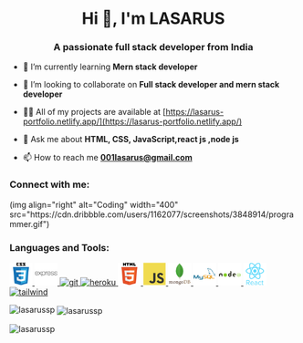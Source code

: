 <h1 align="center">Hi 👋, I'm LASARUS</h1>
<h3 align="center">A passionate full stack developer from India</h3>

- 🌱 I’m currently learning **Mern stack developer**

- 👯 I’m looking to collaborate on **Full stack developer and mern stack developer**

- 👨‍💻 All of my projects are available at [https://lasarus-portfolio.netlify.app/](https://lasarus-portfolio.netlify.app/)

- 💬 Ask me about **HTML, CSS, JavaScript,react js ,node js**

- 📫 How to reach me **001lasarus@gmail.com**

<h3 align="left">Connect with me:</h3>
<p align="left">
</p>
(img align="right" alt="Coding" width="400" 
src="https://cdn.dribbble.com/users/1162077/screenshots/3848914/programmer.gif")


<h3 align="left">Languages and Tools:</h3>
<p align="left"> <a href="https://www.w3schools.com/css/" target="_blank" rel="noreferrer"> <img src="https://raw.githubusercontent.com/devicons/devicon/master/icons/css3/css3-original-wordmark.svg" alt="css3" width="40" height="40"/> </a> <a href="https://expressjs.com" target="_blank" rel="noreferrer"> <img src="https://raw.githubusercontent.com/devicons/devicon/master/icons/express/express-original-wordmark.svg" alt="express" width="40" height="40"/> </a> <a href="https://git-scm.com/" target="_blank" rel="noreferrer"> <img src="https://www.vectorlogo.zone/logos/git-scm/git-scm-icon.svg" alt="git" width="40" height="40"/> </a> <a href="https://heroku.com" target="_blank" rel="noreferrer"> <img src="https://www.vectorlogo.zone/logos/heroku/heroku-icon.svg" alt="heroku" width="40" height="40"/> </a> <a href="https://www.w3.org/html/" target="_blank" rel="noreferrer"> <img src="https://raw.githubusercontent.com/devicons/devicon/master/icons/html5/html5-original-wordmark.svg" alt="html5" width="40" height="40"/> </a> <a href="https://developer.mozilla.org/en-US/docs/Web/JavaScript" target="_blank" rel="noreferrer"> <img src="https://raw.githubusercontent.com/devicons/devicon/master/icons/javascript/javascript-original.svg" alt="javascript" width="40" height="40"/> </a> <a href="https://www.mongodb.com/" target="_blank" rel="noreferrer"> <img src="https://raw.githubusercontent.com/devicons/devicon/master/icons/mongodb/mongodb-original-wordmark.svg" alt="mongodb" width="40" height="40"/> </a> <a href="https://www.mysql.com/" target="_blank" rel="noreferrer"> <img src="https://raw.githubusercontent.com/devicons/devicon/master/icons/mysql/mysql-original-wordmark.svg" alt="mysql" width="40" height="40"/> </a> <a href="https://nodejs.org" target="_blank" rel="noreferrer"> <img src="https://raw.githubusercontent.com/devicons/devicon/master/icons/nodejs/nodejs-original-wordmark.svg" alt="nodejs" width="40" height="40"/> </a> <a href="https://reactjs.org/" target="_blank" rel="noreferrer"> <img src="https://raw.githubusercontent.com/devicons/devicon/master/icons/react/react-original-wordmark.svg" alt="react" width="40" height="40"/> </a> <a href="https://tailwindcss.com/" target="_blank" rel="noreferrer"> <img src="https://www.vectorlogo.zone/logos/tailwindcss/tailwindcss-icon.svg" alt="tailwind" width="40" height="40"/> </a> </p>

<p><img align="left" src="https://github-readme-stats.vercel.app/api/top-langs?username=lasarussp&show_icons=true&locale=en&layout=compact" alt="lasarussp" /></p>

<p>&nbsp;<img align="center" src="https://github-readme-stats.vercel.app/api?username=lasarussp&show_icons=true&locale=en" alt="lasarussp" /></p>

<p><img align="center" src="https://github-readme-streak-stats.herokuapp.com/?user=lasarussp&" alt="lasarussp" /></p>
